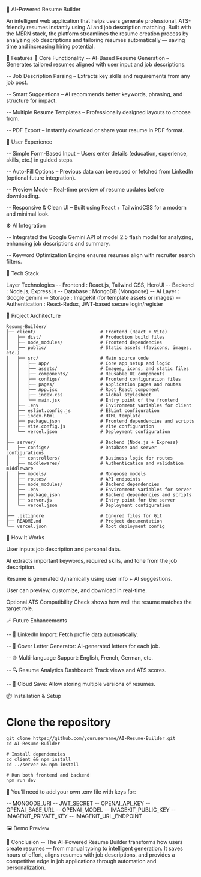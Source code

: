 🧠 AI-Powered Resume Builder

An intelligent web application that helps users generate professional, ATS-friendly resumes instantly using AI and job description matching. Built with the MERN stack, the platform streamlines the resume creation process by analyzing job descriptions and tailoring resumes automatically — saving time and increasing hiring potential.

🚀 Features
🎯 Core Functionality
-- AI-Based Resume Generation – Generates tailored resumes aligned with user input and job descriptions.

-- Job Description Parsing – Extracts key skills and requirements from any job post.

-- Smart Suggestions – AI recommends better keywords, phrasing, and structure for impact.

-- Multiple Resume Templates – Professionally designed layouts to choose from.

-- PDF Export – Instantly download or share your resume in PDF format.

👤 User Experience

-- Simple Form-Based Input – Users enter details (education, experience, skills, etc.) in guided steps.

-- Auto-Fill Options – Previous data can be reused or fetched from LinkedIn (optional future integration).

-- Preview Mode – Real-time preview of resume updates before downloading.

-- Responsive & Clean UI – Built using React + TailwindCSS for a modern and minimal look.

⚙️ AI Integration

-- Integrated the Google Gemini API of model 2.5 flash model for analyzing, enhancing job descriptions and summary.

-- Keyword Optimization Engine ensures resumes align with recruiter search filters.

🧩 Tech Stack

Layer	Technologies
-- Frontend : React.js, Tailwind CSS, HeroUI
-- Backend : Node.js, Express.js
-- Database	: MongoDB (Mongoose)
-- AI Layer : Google gemini
-- Storage : ImageKit (for template assets or images)
-- Authentication : React-Redux, JWT-based secure login/register

🧱 Project Architecture

```
Resume-Builder/
├── client/                        # Frontend (React + Vite)
│   ├── dist/                      # Production build files
│   ├── node_modules/              # Frontend dependencies
│   ├── public/                    # Static assets (favicons, images, etc.)
│   ├── src/                       # Main source code
│   │   ├── app/                   # Core app setup and logic
│   │   ├── assets/                # Images, icons, and static files
│   │   ├── components/            # Reusable UI components
│   │   ├── configs/               # Frontend configuration files
│   │   ├── pages/                 # Application pages and routes
│   │   ├── App.jsx                # Root React component
│   │   ├── index.css              # Global stylesheet
│   │   └── main.jsx               # Entry point of the frontend
│   ├── .env                       # Environment variables for client
│   ├── eslint.config.js           # ESLint configuration
│   ├── index.html                 # HTML template
│   ├── package.json               # Frontend dependencies and scripts
│   ├── vite.config.js             # Vite configuration
│   └── vercel.json                # Deployment configuration
│
├── server/                        # Backend (Node.js + Express)
│   ├── configs/                   # Database and server configurations
│   ├── controllers/               # Business logic for routes
│   ├── middlewares/               # Authentication and validation middleware
│   ├── models/                    # Mongoose models
│   ├── routes/                    # API endpoints
│   ├── node_modules/              # Backend dependencies
│   ├── .env                       # Environment variables for server
│   ├── package.json               # Backend dependencies and scripts
│   ├── server.js                  # Entry point for the server
│   └── vercel.json                # Deployment configuration
│
├── .gitignore                     # Ignored files for Git
├── README.md                      # Project documentation
└── vercel.json                    # Root deployment config
```

🧠 How It Works

User inputs job description and personal data.

AI extracts important keywords, required skills, and tone from the job description.

Resume is generated dynamically using user info + AI suggestions.

User can preview, customize, and download in real-time.

Optional ATS Compatibility Check shows how well the resume matches the target role.

🪄 Future Enhancements

-- 📄 LinkedIn Import: Fetch profile data automatically.

-- 🧩 Cover Letter Generator: AI-generated letters for each job.

-- 🌐 Multi-language Support: English, French, German, etc.

-- 🔍 Resume Analytics Dashboard: Track views and ATS scores.

-- 💾 Cloud Save: Allow storing multiple versions of resumes.

📦 Installation & Setup
# Clone the repository
```
git clone https://github.com/yourusername/AI-Resume-Builder.git
cd AI-Resume-Builder

# Install dependencies
cd client && npm install
cd ../server && npm install

# Run both frontend and backend
npm run dev
```

🧩 You’ll need to add your own .env file with keys for:

-- MONGODB_URI
-- JWT_SECRET
-- OPENAI_API_KEY
-- OPENAI_BASE_URL
-- OPENAI_MODEL
-- IMAGEKIT_PUBLIC_KEY
-- IMAGEKIT_PRIVATE_KEY
-- IMAGEKIT_URL_ENDPOINT

🖼️ Demo Preview


🏁 Conclusion
-- The AI-Powered Resume Builder transforms how users create resumes — from manual typing to intelligent generation. It saves hours of effort, aligns resumes with job descriptions, and provides a competitive edge in job applications through automation and personalization.
